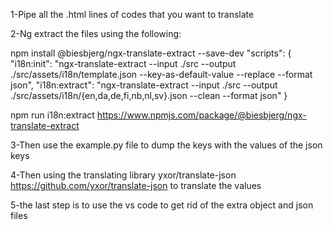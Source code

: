 1-Pipe all the .html lines of codes that you want to translate

2-Ng extract the files using the following:

npm install @biesbjerg/ngx-translate-extract --save-dev
"scripts": {
  "i18n:init": "ngx-translate-extract --input ./src --output ./src/assets/i18n/template.json --key-as-default-value --replace --format json",
  "i18n:extract": "ngx-translate-extract --input ./src --output ./src/assets/i18n/{en,da,de,fi,nb,nl,sv}.json --clean --format json"
}

npm run i18n:extract
https://www.npmjs.com/package/@biesbjerg/ngx-translate-extract

3-Then use the example.py file to dump the keys with the values of the json keys

4-Then using the translating library yxor/translate-json https://github.com/yxor/translate-json to translate the values

5-the last step is to use the vs code to get rid of the extra object and json files
